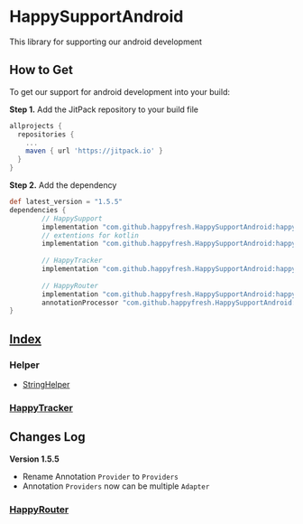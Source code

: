 # HappySupportAndroid

<!-- [![](https://jitpack.io/v/happyfresh/HappySupportAndroid.svg)](https://jitpack.io/#happyfresh/HappySupportAndroid) -->

This library for supporting our android development

## How to Get
To get our support for android development into your build:

<b>Step 1.</b> Add the JitPack repository to your build file
```gradle
allprojects {
  repositories {
    ...
    maven { url 'https://jitpack.io' }
  }
}
```
<b>Step 2.</b> Add the dependency
```gradle
def latest_version = "1.5.5"
dependencies {
        // HappySupport
        implementation "com.github.happyfresh.HappySupportAndroid:happysupport:$latest_version"
        // extentions for kotlin
        implementation "com.github.happyfresh.HappySupportAndroid:happysupport-kotlinextentions:$latest_version"
        
        // HappyTracker
        implementation "com.github.happyfresh.HappySupportAndroid:happytracker:$latest_version"
        
        // HappyRouter
        implementation "com.github.happyfresh.HappySupportAndroid:happyrouter:$latest_version"
        annotationProcessor "com.github.happyfresh.HappySupportAndroid:happyrouter-processor:$latest_version"
}
```

## [Index](https://github.com/happyfresh/HappySupportAndroid/wiki)
### Helper
* [StringHelper](https://github.com/happyfresh/HappySupportAndroid/wiki/StringHelper)

### [HappyTracker](https://github.com/happyfresh/HappySupportAndroid/wiki/HappyTracker)

## Changes Log
<b>Version 1.5.5</b> 
  - Rename Annotation `Provider` to `Providers` 
  - Annotation `Providers` now can be multiple `Adapter`


### [HappyRouter](https://github.com/happyfresh/HappySupportAndroid/wiki/HappyRouter)
